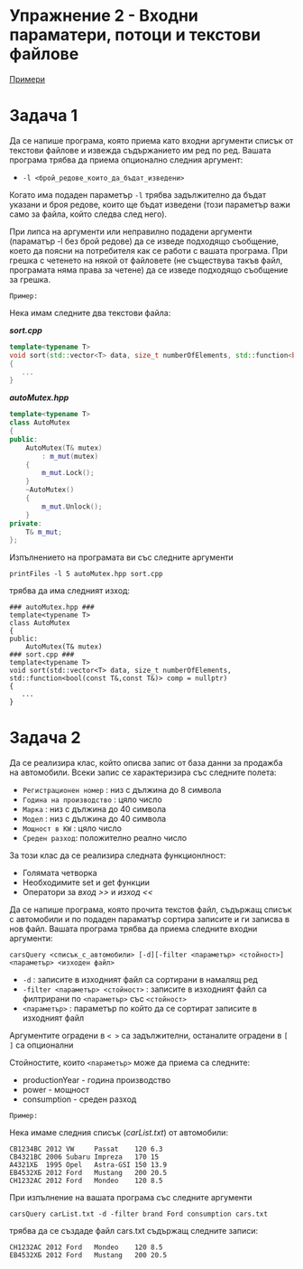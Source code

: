 # Упражнение 2 - Входни параматери, потоци и текстови файлове

[Примери](InputParametersExamples.cpp)

# Задача 1

Да се напише програма, която приема като входни аргументи списък от текстови файлове и извежда съдържаниетo им ред по ред.
Вашата програма трябва да приема опционално следния аргумент: 

* `-l <брой_редове_които_да_бъдат_изведени>`

Когато има подаден параметър `-l` трябва задължително да бъдат указани и броя редове, които ще бъдат изведени (този параметър важи само за файла, който следва след него).

При липса на аргументи или неправилно подадени аргументи (параматър -l без брой редове) да се изведе подходящо съобщение, което да поясни на потребителя как се работи с вашата програма.
При грешка с четенето на някой от файловете (не съществува такъв файл, програмата няма права за четене) да се изведе подходящо съобщение за грешка.

`Пример:`

Нека имам следните два текстови файла:

***sort.cpp***
```C++
template<typename T>
void sort(std::vector<T> data, size_t numberOfElements, std::function<bool(const T&,const T&)> comp = nullptr)
{
   ...
}
```
***autoMutex.hpp***
```C++
template<typename T>
class AutoMutex
{
public:
    AutoMutex(T& mutex)
        : m_mut(mutex)
    {
        m_mut.Lock();
    }
    ~AutoMutex()
    {
        m_mut.Unlock();
    }
private:
    T& m_mut;
};
```
Изпълнението на програмата ви със следните аргументи

`printFiles -l 5 autoMutex.hpp sort.cpp`

трябва да има следният изход:
```
### autoMutex.hpp ###
template<typename T>
class AutoMutex
{
public:
    AutoMutex(T& mutex)
### sort.cpp ###
template<typename T>
void sort(std::vector<T> data, size_t numberOfElements, std::function<bool(const T&,const T&)> comp = nullptr)
{
   ...
}
```
# Задача 2

Да се реализира клас, който описва запис от база данни за продажба на автомобили. Всеки запис се характеризира със следните полета:
* `Регистрационен номер` : низ с дължина до 8 символа
* `Година на производство` : цяло число
* `Марка` : низ с дължина до 40 символа
* `Модел` : низ с дължина до 40 символа
* `Мощност в KW` : цяло число
* `Среден разход`: положително реално число

За този клас да се реализира следната функционлност:
* Голямата четворка
* Необходимите set и get функции
* Оператори за *вход >>* и *изход <<*

Да се напише програма, която прочита текстов файл, съдържащ списък с автомобили и по подаден параматър сортира записите и ги записва в нов файл.
Вашата програма трябва да приема следните входни  аргументи:

`carsQuery <списък_с_автомобили> [-d][-filter <параметър> <стойност>] <параметър> <изходен файл>`

* `-d` : записите в изходният файл са сортирани в намалящ ред
* `-filter <параметър> <стойност>` : записите в изходният файл са филтрирани по `<параметър>` със `<стойност>`
* `<параметър>` : параметър по който да се сортират записите в изходният файл

 Aргументите оградени в `< >` са задължителни, останалите оградени в `[ ]` са опционални
 
 Стойностите, които `<параметър>` може да приема са следните:
 * productionYear - година производство
 * power - мощност
 * consumption - среден разход
 
`Пример:`

Нека имаме следния списък (*carList.txt*) от автомобили:
```
CB1234BC 2012 VW     Passat    120 6.3
CB4321BC 2006 Subaru Imprezа   170 15
А4321ХБ  1995 Opel   Astra-GSI 150 13.9
EB4532ХБ 2012 Ford   Mustang   200 20.5
CH1232AC 2012 Ford   Mondeo    120 8.5
```

При изпълнение на вашата програма със следните аргументи

`carsQuery carList.txt -d -filter brand Ford consumption cars.txt`

трябва да се създаде файл cars.txt съдържащ следните записи:

```
CH1232AC 2012 Ford   Mondeo    120 8.5
EB4532ХБ 2012 Ford   Mustang   200 20.5
```
